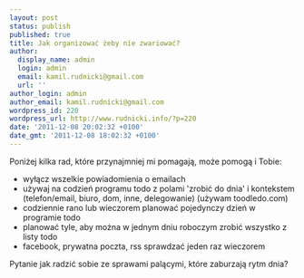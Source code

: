 ```yaml
---
layout: post
status: publish
published: true
title: Jak organizować żeby nie zwariować?
author:
  display_name: admin
  login: admin
  email: kamil.rudnicki@gmail.com
  url: ''
author_login: admin
author_email: kamil.rudnicki@gmail.com
wordpress_id: 220
wordpress_url: http://www.rudnicki.info/?p=220
date: '2011-12-08 20:02:32 +0100'
date_gmt: '2011-12-08 18:02:32 +0100'
---
```

<p>Poniżej kilka rad, które przynajmniej mi pomagają, może pomogą i Tobie:</p>
<ul>
<li>wyłącz wszelkie powiadomienia o emailach</li>
<li>używaj na codzień programu todo z polami 'zrobić do dnia' i kontekstem (telefon/email, biuro, dom, inne, delegowanie) (używam toodledo.com)</li>
<li>codziennie rano lub wieczorem planować pojedynczy dzień w programie todo</li>
<li>planować tyle, aby można w jednym dniu roboczym zrobić wszystko z listy todo</li>
<li>facebook, prywatna poczta, rss sprawdzać jeden raz wieczorem</li>
</ul>
<p>Pytanie jak radzić sobie ze sprawami palącymi, które zaburzają rytm dnia?</p>
